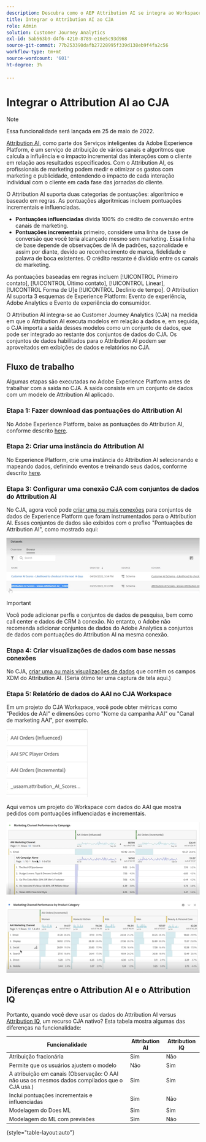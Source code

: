 ```yaml
---
description: Descubra como o AEP Attribution AI se integra ao Workspace no CJA.
title: Integrar o Attribution AI ao CJA
role: Admin
solution: Customer Journey Analytics
exl-id: 5ab563b9-d4f6-4210-8789-e16e5c93d968
source-git-commit: 77b253390dafb27228995f339d138eb9f4fa2c56
workflow-type: tm+mt
source-wordcount: '601'
ht-degree: 3%

---
```


# Integrar o Attribution AI ao CJA

>[!NOTE]
>
>Essa funcionalidade será lançada em 25 de maio de 2022.

[Attribution AI](https://experienceleague.adobe.com/docs/experience-platform/intelligent-services/attribution-ai/overview.html?lang=en), como parte dos Serviços inteligentes da Adobe Experience Platform, é um serviço de atribuição de vários canais e algoritmos que calcula a influência e o impacto incremental das interações com o cliente em relação aos resultados especificados. Com o Attribution AI, os profissionais de marketing podem medir e otimizar os gastos com marketing e publicidade, entendendo o impacto de cada interação individual com o cliente em cada fase das jornadas do cliente.

O Attribution AI suporta duas categorias de pontuações: algorítmico e baseado em regras. As pontuações algorítmicas incluem pontuações incrementais e influenciadas.

* **Pontuações influenciadas** divida 100% do crédito de conversão entre canais de marketing.
* **Pontuações incrementais** primeiro, considere uma linha de base de conversão que você teria alcançado mesmo sem marketing. Essa linha de base depende de observações de IA de padrões, sazonalidade e assim por diante, devido ao reconhecimento de marca, fidelidade e palavra de boca existentes. O crédito restante é dividido entre os canais de marketing.

As pontuações baseadas em regras incluem [!UICONTROL Primeiro contato], [!UICONTROL Último contato], [!UICONTROL Linear], [!UICONTROL Forma de U]e [!UICONTROL Declínio de tempo]. O Attribution AI suporta 3 esquemas de Experience Platform: Evento de experiência, Adobe Analytics e Evento de experiência do consumidor.

O Attribution AI integra-se ao Customer Journey Analytics (CJA) na medida em que o Attribution AI executa modelos em relação a dados e, em seguida, o CJA importa a saída desses modelos como um conjunto de dados, que pode ser integrado ao restante dos conjuntos de dados do CJA. Os conjuntos de dados habilitados para o Attribution AI podem ser aproveitados em exibições de dados e relatórios no CJA.

## Fluxo de trabalho

Algumas etapas são executadas no Adobe Experience Platform antes de trabalhar com a saída no CJA. A saída consiste em um conjunto de dados com um modelo de Attribution AI aplicado.

### Etapa 1: Fazer download das pontuações do Attribution AI

No Adobe Experience Platform, baixe as pontuações do Attribution AI, conforme descrito [here](https://experienceleague.adobe.com/docs/experience-platform/intelligent-services/attribution-ai/getting-started.html?lang=en#downloading-attribution-ai-scores).

### Etapa 2: Criar uma instância do Attribution AI

No Experience Platform, crie uma instância do Attribution AI selecionando e mapeando dados, definindo eventos e treinando seus dados, conforme descrito [here](https://experienceleague.adobe.com/docs/experience-platform/intelligent-services/attribution-ai/user-guide.html).

### Etapa 3: Configurar uma conexão CJA com conjuntos de dados do Attribution AI

No CJA, agora você pode [criar uma ou mais conexões](/help/connections/create-connection.md) para conjuntos de dados de Experience Platform que foram instrumentados para o Attribution AI. Esses conjuntos de dados são exibidos com o prefixo &quot;Pontuações de Attribution AI&quot;, como mostrado aqui:

![Pontuações do AAI](assets/aai-scores.png)

>[!IMPORTANT]
>
>Você pode adicionar perfis e conjuntos de dados de pesquisa, bem como call center e dados de CRM à conexão. No entanto, o Adobe não recomenda adicionar conjuntos de dados do Adobe Analytics a conjuntos de dados com pontuações do Attribution AI na mesma conexão.


### Etapa 4: Criar visualizações de dados com base nessas conexões

No CJA, [criar uma ou mais visualizações de dados](/help/data-views/create-dataview.md) que contêm os campos XDM do Attribution AI. (Seria ótimo ter uma captura de tela aqui.)

### Etapa 5: Relatório de dados do AAI no CJA Workspace

Em um projeto do CJA Workspace, você pode obter métricas como &quot;Pedidos de AAI&quot; e dimensões como &quot;Nome da campanha AAI&quot; ou &quot;Canal de marketing AAI&quot;, por exemplo.

![Dimensões de AAI](assets/aai-dims.png)

Aqui vemos um projeto do Workspace com dados do AAI que mostra pedidos com pontuações influenciadas e incrementais.

![Projeto AAI](assets/aai-project.png)

![Projeto AAI](assets/aai-project2.png)


## Diferenças entre o Attribution AI e o Attribution IQ

Portanto, quando você deve usar os dados do Attribution AI versus [Attribution IQ](/help/analysis-workspace/attribution/overview.md), um recurso CJA nativo? Esta tabela mostra algumas das diferenças na funcionalidade:

| Funcionalidade | Attribution AI | Attribution IQ |
| --- | --- | --- |
| Atribuição fracionária | Sim | Não |
| Permite que os usuários ajustem o modelo | Não | Sim |
| A atribuição em canais (Observação: O AAI não usa os mesmos dados compilados que o CJA usa.) | Sim | Sim |
| Inclui pontuações incrementais e influenciadas | Sim | Não |
| Modelagem do Does ML | Sim | Sim |
| Modelagem do ML com previsões | Sim | Não |

{style=&quot;table-layout:auto&quot;}
